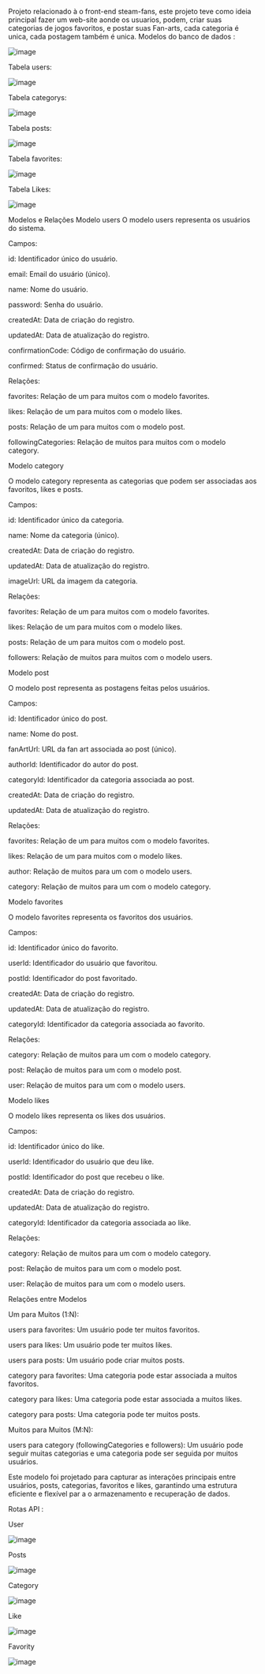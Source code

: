 Projeto relacionado à o front-end steam-fans, este projeto teve como ideia principal fazer um web-site aonde os usuarios, podem, criar suas categorias de jogos favoritos, e postar suas Fan-arts, cada categoria é unica, cada postagem também é unica.
Modelos do banco de dados :

![image](https://github.com/Kimichubi/database-steam/assets/145304741/12674a1e-245e-4d72-9a17-dd45cc8e97f8)


Tabela users:

![image](https://github.com/Kimichubi/database-steam/assets/145304741/92178f06-203f-477b-bf94-f710184f6da4)

Tabela categorys:

![image](https://github.com/Kimichubi/database-steam/assets/145304741/3ac9f5a7-de70-4efd-915e-74b861e3eed5)

Tabela posts:

![image](https://github.com/Kimichubi/database-steam/assets/145304741/731178cf-1751-4d5c-85ca-ef308dcad47f)

Tabela favorites:

![image](https://github.com/Kimichubi/database-steam/assets/145304741/d786ed97-4a41-4b49-84ac-9fe87b7f1beb)

Tabela Likes:

![image](https://github.com/Kimichubi/database-steam/assets/145304741/8396f3d4-aacf-4a65-ab37-73490fefa455)

Modelos e Relações
Modelo users
O modelo users representa os usuários do sistema.

Campos:

id: Identificador único do usuário.

email: Email do usuário (único).

name: Nome do usuário.

password: Senha do usuário.

createdAt: Data de criação do registro.

updatedAt: Data de atualização do registro.

confirmationCode: Código de confirmação do usuário.

confirmed: Status de confirmação do usuário.

Relações:

favorites: Relação de um para muitos com o modelo favorites.

likes: Relação de um para muitos com o modelo likes.

posts: Relação de um para muitos com o modelo post.

followingCategories: Relação de muitos para muitos com o modelo category.

Modelo category

O modelo category representa as categorias que podem ser associadas aos favoritos, likes e posts.

Campos:

id: Identificador único da categoria.

name: Nome da categoria (único).

createdAt: Data de criação do registro.

updatedAt: Data de atualização do registro.

imageUrl: URL da imagem da categoria.

Relações:

favorites: Relação de um para muitos com o modelo favorites.

likes: Relação de um para muitos com o modelo likes.

posts: Relação de um para muitos com o modelo post.

followers: Relação de muitos para muitos com o modelo users.

Modelo post

O modelo post representa as postagens feitas pelos usuários.

Campos:

id: Identificador único do post.

name: Nome do post.

fanArtUrl: URL da fan art associada ao post (único).

authorId: Identificador do autor do post.

categoryId: Identificador da categoria associada ao post.

createdAt: Data de criação do registro.

updatedAt: Data de atualização do registro.

Relações:

favorites: Relação de um para muitos com o modelo favorites.

likes: Relação de um para muitos com o modelo likes.

author: Relação de muitos para um com o modelo users.

category: Relação de muitos para um com o modelo category.

Modelo favorites

O modelo favorites representa os favoritos dos usuários.

Campos:

id: Identificador único do favorito.

userId: Identificador do usuário que favoritou.

postId: Identificador do post favoritado.

createdAt: Data de criação do registro.

updatedAt: Data de atualização do registro.

categoryId: Identificador da categoria associada ao favorito.

Relações:

category: Relação de muitos para um com o modelo category.

post: Relação de muitos para um com o modelo post.

user: Relação de muitos para um com o modelo users.

Modelo likes

O modelo likes representa os likes dos usuários.

Campos:

id: Identificador único do like.

userId: Identificador do usuário que deu like.

postId: Identificador do post que recebeu o like.

createdAt: Data de criação do registro.

updatedAt: Data de atualização do registro.

categoryId: Identificador da categoria associada ao like.

Relações:

category: Relação de muitos para um com o modelo category.

post: Relação de muitos para um com o modelo post.

user: Relação de muitos para um com o modelo users.

Relações entre Modelos

Um para Muitos (1:N):

users para favorites: Um usuário pode ter muitos favoritos.

users para likes: Um usuário pode ter muitos likes.

users para posts: Um usuário pode criar muitos posts.

category para favorites: Uma categoria pode estar associada a muitos favoritos.

category para likes: Uma categoria pode estar associada a muitos likes.

category para posts: Uma categoria pode ter muitos posts.

Muitos para Muitos (M:N):

users para category (followingCategories e followers): Um usuário pode seguir muitas categorias e uma categoria pode ser seguida por muitos usuários.

Este modelo foi projetado para capturar as interações principais entre usuários, posts, categorias, favoritos e likes, garantindo uma estrutura eficiente e flexível par
a o armazenamento e recuperação de dados.


Rotas API :

User

![image](https://github.com/Kimichubi/database-steam/assets/145304741/cb05ded9-ba73-4076-afa1-d0215552f484)

Posts

![image](https://github.com/Kimichubi/database-steam/assets/145304741/f77a0a37-ba89-43cc-b54f-6c0afb05564d)


Category

![image](https://github.com/Kimichubi/database-steam/assets/145304741/875be1f4-957b-4c91-a594-4cfec944957f)

Like 

![image](https://github.com/Kimichubi/database-steam/assets/145304741/0d8417c1-7fe1-47c0-8708-d74e79a66b31)

Favority

![image](https://github.com/Kimichubi/database-steam/assets/145304741/160bebeb-4bbf-4bc2-b038-b3ab67c2a86a)

























